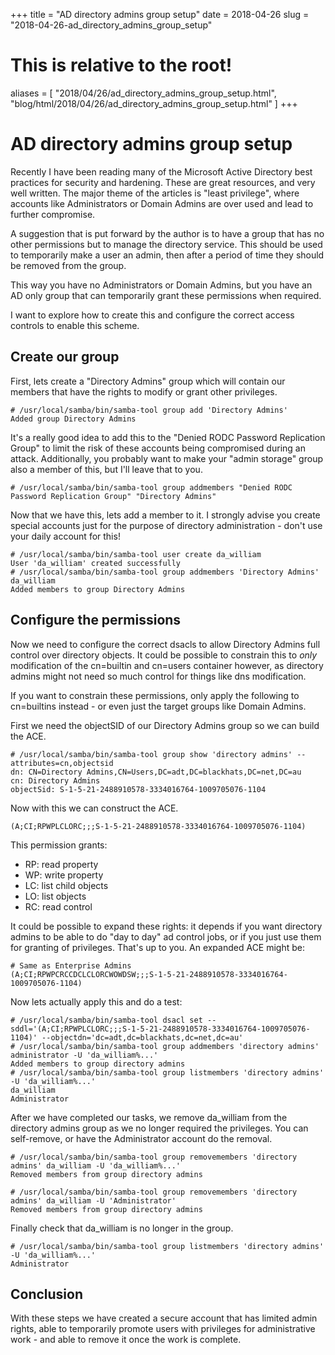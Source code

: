 +++
title = "AD directory admins group setup"
date = 2018-04-26
slug = "2018-04-26-ad_directory_admins_group_setup"
# This is relative to the root!
aliases = [ "2018/04/26/ad_directory_admins_group_setup.html", "blog/html/2018/04/26/ad_directory_admins_group_setup.html" ]
+++
# AD directory admins group setup

Recently I have been reading many of the Microsoft Active Directory best
practices for security and hardening. These are great resources, and
very well written. The major theme of the articles is \"least
privilege\", where accounts like Administrators or Domain Admins are
over used and lead to further compromise.

A suggestion that is put forward by the author is to have a group that
has no other permissions but to manage the directory service. This
should be used to temporarily make a user an admin, then after a period
of time they should be removed from the group.

This way you have no Administrators or Domain Admins, but you have an AD
only group that can temporarily grant these permissions when required.

I want to explore how to create this and configure the correct access
controls to enable this scheme.

## Create our group

First, lets create a \"Directory Admins\" group which will contain our
members that have the rights to modify or grant other privileges.

    # /usr/local/samba/bin/samba-tool group add 'Directory Admins'
    Added group Directory Admins

It\'s a really good idea to add this to the \"Denied RODC Password
Replication Group\" to limit the risk of these accounts being
compromised during an attack. Additionally, you probably want to make
your \"admin storage\" group also a member of this, but I\'ll leave that
to you.

    # /usr/local/samba/bin/samba-tool group addmembers "Denied RODC Password Replication Group" "Directory Admins"

Now that we have this, lets add a member to it. I strongly advise you
create special accounts just for the purpose of directory
administration - don\'t use your daily account for this!

    # /usr/local/samba/bin/samba-tool user create da_william
    User 'da_william' created successfully
    # /usr/local/samba/bin/samba-tool group addmembers 'Directory Admins' da_william
    Added members to group Directory Admins

## Configure the permissions

Now we need to configure the correct dsacls to allow Directory Admins
full control over directory objects. It could be possible to constrain
this to *only* modification of the cn=builtin and cn=users container
however, as directory admins might not need so much control for things
like dns modification.

If you want to constrain these permissions, only apply the following to
cn=builtins instead - or even just the target groups like Domain Admins.

First we need the objectSID of our Directory Admins group so we can
build the ACE.

    # /usr/local/samba/bin/samba-tool group show 'directory admins' --attributes=cn,objectsid
    dn: CN=Directory Admins,CN=Users,DC=adt,DC=blackhats,DC=net,DC=au
    cn: Directory Admins
    objectSid: S-1-5-21-2488910578-3334016764-1009705076-1104

Now with this we can construct the ACE.

    (A;CI;RPWPLCLORC;;;S-1-5-21-2488910578-3334016764-1009705076-1104)

This permission grants:

-   RP: read property
-   WP: write property
-   LC: list child objects
-   LO: list objects
-   RC: read control

It could be possible to expand these rights: it depends if you want
directory admins to be able to do \"day to day\" ad control jobs, or if
you just use them for granting of privileges. That\'s up to you. An
expanded ACE might be:

    # Same as Enterprise Admins
    (A;CI;RPWPCRCCDCLCLORCWOWDSW;;;S-1-5-21-2488910578-3334016764-1009705076-1104)

Now lets actually apply this and do a test:

    # /usr/local/samba/bin/samba-tool dsacl set --sddl='(A;CI;RPWPLCLORC;;;S-1-5-21-2488910578-3334016764-1009705076-1104)' --objectdn='dc=adt,dc=blackhats,dc=net,dc=au'
    # /usr/local/samba/bin/samba-tool group addmembers 'directory admins' administrator -U 'da_william%...'
    Added members to group directory admins
    # /usr/local/samba/bin/samba-tool group listmembers 'directory admins' -U 'da_william%...'
    da_william
    Administrator

After we have completed our tasks, we remove da_william from the
directory admins group as we no longer required the privileges. You can
self-remove, or have the Administrator account do the removal.

    # /usr/local/samba/bin/samba-tool group removemembers 'directory admins' da_william -U 'da_william%...'
    Removed members from group directory admins

    # /usr/local/samba/bin/samba-tool group removemembers 'directory admins' da_william -U 'Administrator'
    Removed members from group directory admins

Finally check that da_william is no longer in the group.

    # /usr/local/samba/bin/samba-tool group listmembers 'directory admins' -U 'da_william%...'
    Administrator

## Conclusion

With these steps we have created a secure account that has limited admin
rights, able to temporarily promote users with privileges for
administrative work - and able to remove it once the work is complete.

